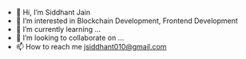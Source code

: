 - 👋 Hi, I’m Siddhant Jain
- 👀 I’m interested in Blockchain Development, Frontend Development
- 🌱 I’m currently learning ...
- 💞️ I’m looking to collaborate on ...
- 📫 How to reach me jsiddhant010@gmail.com

<!---
Siddhant-010/Siddhant-010 is a ✨ special ✨ repository because its `README.md` (this file) appears on your GitHub profile.
You can click the Preview link to take a look at your changes.
--->
